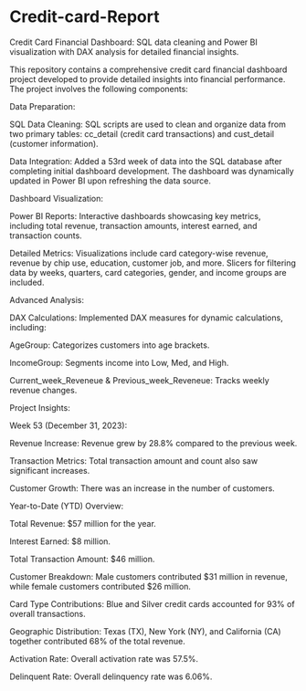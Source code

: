# Credit-card-Report
Credit Card Financial Dashboard: SQL data cleaning and Power BI visualization with DAX analysis for detailed financial insights.

This repository contains a comprehensive credit card financial dashboard project developed to provide detailed insights into financial performance. The project involves the following components:

Data Preparation:

SQL Data Cleaning: SQL scripts are used to clean and organize data from two primary tables: cc_detail (credit card transactions) and cust_detail (customer information).

Data Integration: Added a 53rd week of data into the SQL database after completing initial dashboard development. The dashboard was dynamically updated in Power BI upon refreshing the data source.

Dashboard Visualization:

Power BI Reports: Interactive dashboards showcasing key metrics, including total revenue, transaction amounts, interest earned, and transaction counts.

Detailed Metrics: Visualizations include card category-wise revenue, revenue by chip use, education, customer job, and more. Slicers for filtering data by weeks, quarters, card categories, gender, and income groups are included.

Advanced Analysis:

DAX Calculations: Implemented DAX measures for dynamic calculations, including:

AgeGroup: Categorizes customers into age brackets.

IncomeGroup: Segments income into Low, Med, and High.

Current_week_Reveneue & Previous_week_Reveneue: Tracks weekly revenue changes.

Project Insights:

Week 53 (December 31, 2023):

Revenue Increase: Revenue grew by 28.8% compared to the previous week.

Transaction Metrics: Total transaction amount and count also saw significant increases.

Customer Growth: There was an increase in the number of customers.

Year-to-Date (YTD) Overview:

Total Revenue: $57 million for the year.

Interest Earned: $8 million.

Total Transaction Amount: $46 million.

Customer Breakdown: Male customers contributed $31 million in revenue, while female customers contributed $26 million.

Card Type Contributions: Blue and Silver credit cards accounted for 93% of overall transactions.

Geographic Distribution: Texas (TX), New York (NY), and California (CA) together contributed 68% of the total revenue.

Activation Rate: Overall activation rate was 57.5%.

Delinquent Rate: Overall delinquency rate was 6.06%.
